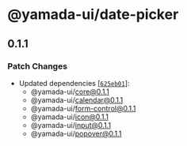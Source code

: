 # @yamada-ui/date-picker

## 0.1.1

### Patch Changes

- Updated dependencies [[`625eb01`](https://github.com/hirotomoyamada/yamada-ui/commit/625eb019241a9ace873989723453bac335ed6b06)]:
  - @yamada-ui/core@0.1.1
  - @yamada-ui/calendar@0.1.1
  - @yamada-ui/form-control@0.1.1
  - @yamada-ui/icon@0.1.1
  - @yamada-ui/input@0.1.1
  - @yamada-ui/popover@0.1.1
